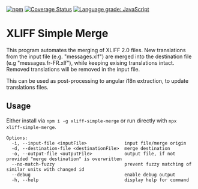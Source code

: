 [![npm](https://img.shields.io/npm/v/xliff-simple-merge)](https://www.npmjs.com/package/xliff-simple-merge)
[![Coverage Status](https://coveralls.io/repos/github/daniel-sc/xliff-simple-merge/badge.svg?branch=main)](https://coveralls.io/github/daniel-sc/xliff-simple-merge?branch=main)
[![Language grade: JavaScript](https://img.shields.io/lgtm/grade/javascript/g/daniel-sc/xliff-simple-merge.svg?logo=lgtm&logoWidth=18)](https://lgtm.com/projects/g/daniel-sc/xliff-simple-merge/context:javascript)

# XLIFF Simple Merge

This program automates the merging of XLIFF 2.0 files. 
New translations from the input file (e.g. "messages.xlf") are merged into the destination file (e.g "messages.fr-FR.xlf"), while keeping exising translations intact. 
Removed translations will be removed in the input file.

This can be used as post-processing to angular i18n extraction, to update translations files.

## Usage

Either install via `npm i -g xliff-simple-merge` or run directly with `npx xliff-simple-merge`.

```text
Options:
  -i, --input-file <inputFile>              input file/merge origin
  -d, --destination-file <destinationFile>  merge destination
  -o, --output-file <outputFile>            output file, if not provided "merge destination" is overwritten
  --no-match-fuzzy                          prevent fuzzy matching of similar units with changed id
  --debug                                   enable debug output
  -h, --help                                display help for command
```
